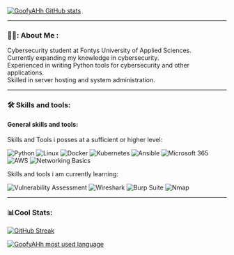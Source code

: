 

[![GoofyAHh GitHub stats](https://github-readme-stats-sage-rho-57.vercel.app/api?username=GoofyAhhDev&theme=dark&hide_border=true)](https://github.com/GoofyAhhDev/github-readme-stats)
  


---  

### 👨‍💻: About Me :


Cybersecurity student at Fontys University of Applied Sciences.  
Currently expanding my knowledge in cybersecurity.  
Experienced in writing Python tools for cybersecurity and other applications.  
Skilled in server hosting and system administration.  


---  


### 🛠️ Skills and tools:

#### General skills and tools:  
Skills and Tools i posses at a sufficient or higher level:

![Python](https://img.shields.io/badge/Python-3776AB?logo=python&logoColor=white)
![Linux](https://img.shields.io/badge/Linux-FCC624?logo=linux&logoColor=black)
![Docker](https://img.shields.io/badge/Docker-2496ED?logo=docker&logoColor=white)
![Kubernetes](https://img.shields.io/badge/Kubernetes-326CE5?logo=kubernetes&logoColor=white)
![Ansible](https://img.shields.io/badge/Ansible-EE0000?logo=ansible&logoColor=white)
![Microsoft 365](https://img.shields.io/badge/Microsoft_365-D83B01?logo=microsoft&logoColor=white)
![AWS](https://img.shields.io/badge/AWS-232F3E?logo=amazonaws&logoColor=white)
![Networking Basics](https://img.shields.io/badge/Networking-Basics-0078D4?logo=network&logoColor=white)


Skills and tools i am currently learning:  

![Vulnerability Assessment](https://img.shields.io/badge/Vulnerability_Assessment-000000?logo=shield&logoColor=white)
![Wireshark](https://img.shields.io/badge/Wireshark-1679A7?logo=wireshark&logoColor=white)
![Burp Suite](https://img.shields.io/badge/Burp_Suite-FF8800?logo=burpsuite&logoColor=white)
![Nmap](https://img.shields.io/badge/Nmap-004A77?logo=nmap&logoColor=white)

---  


### 📊Cool Stats:
[![GitHub Streak](https://streak-stats.demolab.com?user=GoofyAhhDev&theme=dark&hide_border=true)](https://git.io/streak-stats)  

[![GoofyAHh most used language](https://github-readme-stats-sage-rho-57.vercel.app/api/top-langs/?username=GoofyAhhDev&layout=compact&theme=dark&hide_border=true)](https://github.com/GoofyAhhDev/github-readme-stats)

